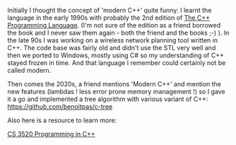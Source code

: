 Initially I thought the concept of 'modern C++' quite funny: I learnt the language in the early 1990s with probably the 2nd edition of [The C++ Programming Language](https://en.wikipedia.org/wiki/The_C%2B%2B_Programming_Language).
(I'm not sure of the edition as a friend borrowed the book and I never saw them again - both the friend and the books ;-) ). In the late 90s I was working on a wireless network planning tool written in C++. The code base was fairly old and
didn't use the STL very well and then we ported to Windows, mostly using C# so my understanding of C++ stayed frozen in time. And that language I remember could certainly not be called modern.

Then comes the 2020s, a friend mentions 'Modern C++' and mention the new features (lambdas ! less error prone memory management !) so I gave it a go and implemented a tree algorithm with various variant of C++: https://github.com/benoitpas/c-tree

Also here is a resource to learn more:

[CS 3520 Programming in C++](http://www.mshah.io/comp/Summer21/cpp/public/index.php)

